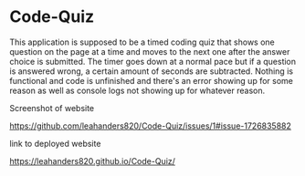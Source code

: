 # Code-Quiz


This application is supposed to be a timed coding quiz that shows one question on the page at a time and moves to the next one after the answer choice is submitted. The timer goes down at a normal pace but if a question is answered wrong, a certain amount of seconds are subtracted. Nothing is functional and code is unfinished and there's an error showing up for some reason as well as console logs not showing up for whatever reason.

Screenshot of website

https://github.com/leahanders820/Code-Quiz/issues/1#issue-1726835882

link to deployed website

https://leahanders820.github.io/Code-Quiz/